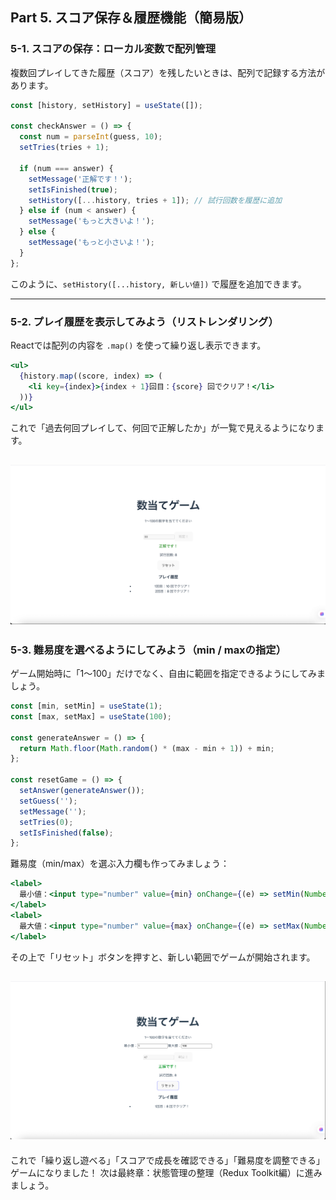 ## Part 5. スコア保存＆履歴機能（簡易版）

### 5-1. スコアの保存：ローカル変数で配列管理

複数回プレイしてきた履歴（スコア）を残したいときは、配列で記録する方法があります。

```jsx
const [history, setHistory] = useState([]);

const checkAnswer = () => {
  const num = parseInt(guess, 10);
  setTries(tries + 1);

  if (num === answer) {
    setMessage('正解です！');
    setIsFinished(true);
    setHistory([...history, tries + 1]); // 試行回数を履歴に追加
  } else if (num < answer) {
    setMessage('もっと大きいよ！');
  } else {
    setMessage('もっと小さいよ！');
  }
};
```

このように、`setHistory([...history, 新しい値])` で履歴を追加できます。

---

### 5-2. プレイ履歴を表示してみよう（リストレンダリング）

Reactでは配列の内容を `.map()` を使って繰り返し表示できます。

```jsx
<ul>
  {history.map((score, index) => (
    <li key={index}>{index + 1}回目：{score} 回でクリア！</li>
  ))}
</ul>
```

これで「過去何回プレイして、何回で正解したか」が一覧で見えるようになります。

![](/ReactTutorial/img/Part5/Part5-1.png)
---

### 5-3. 難易度を選べるようにしてみよう（min / maxの指定）

ゲーム開始時に「1〜100」だけでなく、自由に範囲を指定できるようにしてみましょう。

```jsx
const [min, setMin] = useState(1);
const [max, setMax] = useState(100);

const generateAnswer = () => {
  return Math.floor(Math.random() * (max - min + 1)) + min;
};

const resetGame = () => {
  setAnswer(generateAnswer());
  setGuess('');
  setMessage('');
  setTries(0);
  setIsFinished(false);
};
```

難易度（min/max）を選ぶ入力欄も作ってみましょう：

```jsx
<label>
  最小値：<input type="number" value={min} onChange={(e) => setMin(Number(e.target.value))} />
</label>
<label>
  最大値：<input type="number" value={max} onChange={(e) => setMax(Number(e.target.value))} />
</label>
```

その上で「リセット」ボタンを押すと、新しい範囲でゲームが開始されます。

![](/ReactTutorial/img/Part5/Part5-2.png)
---

これで「繰り返し遊べる」「スコアで成長を確認できる」「難易度を調整できる」ゲームになりました！ 次は最終章：状態管理の整理（Redux Toolkit編）に進みましょう。

